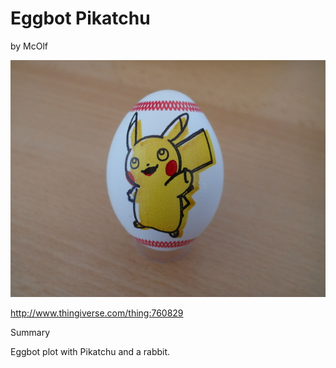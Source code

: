 # Eggbot Pikatchu
by McOlf

<p align="center">
<img src="preview.JPG"/>
</p>

http://www.thingiverse.com/thing:760829

Summary

Eggbot plot with Pikatchu and a rabbit.
